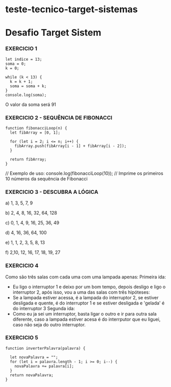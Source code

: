 # teste-tecnico-target-sistemas
# Desafio Target Sistem

### EXERCICIO 1
```
let indice = 13;
soma = 0;
k = 0;

while (k < 13) {
  k = k + 1;
  soma = soma + k;
}
console.log(soma);
```

O valor da soma será 91

### EXERCICIO 2 - SEQUÊNCIA DE FIBONACCI
```
function fibonacciLoop(n) {
  let fibArray = [0, 1];

  for (let i = 2; i <= n; i++) {
    fibArray.push(fibArray[i - 1] + fibArray[i - 2]);
  }

  return fibArray;
}
```
// Exemplo de uso:
console.log(fibonacciLoop(10)); // Imprime os primeiros 10 números da sequência de Fibonacci

### EXERCICIO 3 - DESCUBRA A LÓGICA
a) 1, 3, 5, 7, 9

b) 2, 4, 8, 16, 32, 64, 128

c) 0, 1, 4, 9, 16, 25, 36, 49

d) 4, 16, 36, 64, 100

e) 1, 1, 2, 3, 5, 8, 13

f) 2,10, 12, 16, 17, 18, 19, 27


### EXERCICIO 4
Como são três salas com cada uma com uma lampada apenas:
Primeira ida:
- Eu ligo o interruptor 1 e deixo por um bom tempo, depois desligo e ligo o interruptor 2, após isso, vou a uma das salas com três hipóteses:
- Se a lampada estiver acessa, é a lampada do interruptor 2, se estiver desligada e quente, é do interruptor 1 e se estiver desligada e 'gelada' é do interruptor 3
Segunda ida:
- Como eu ja sei um interruptor, basta ligar o outro e ir para outra sala diferente, caso a lampada estiver acesa é do interrputor que eu liguei, caso não seja do outro interruptor.

### EXERCICIO 5
``` 
function inverterPalavra(palavra) {

  let novaPalavra = "";
  for (let i = palavra.length - 1; i >= 0; i--) {
    novaPalavra += palavra[i];
  }
  return novaPalavra;
}
``` 
